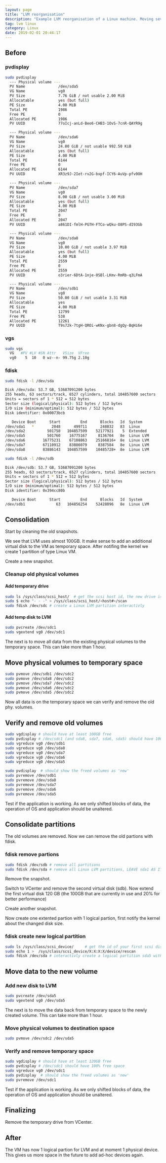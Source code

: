 ```yaml
---
layout: page
title: "LVM reorganisation"
description: "Example LVM reorganisation of a Linux machine. Moving several partions into one."
tag: lvm linux
category: Linux
date: 2019-02-01 20:44:17
---
```


## Before

### pvdisplay

```bash
sudo pvdisplay
  --- Physical volume ---
  PV Name               /dev/sda5
  VG Name               vg0
  PV Size               7.76 GiB / not usable 2.00 MiB
  Allocatable           yes (but full)
  PE Size               4.00 MiB
  Total PE              1986
  Free PE               0
  Allocated PE          1986
  PV UUID               77oIcj-anLd-Beo6-CHB3-1OvS-7cnR-QAYR9g

  --- Physical volume ---
  PV Name               /dev/sda6
  VG Name               vg0
  PV Size               24.00 GiB / not usable 992.50 KiB
  Allocatable           yes (but full)
  PE Size               4.00 MiB
  Total PE              6144
  Free PE               0
  Allocated PE          6144
  PV UUID               XR3z9J-2Iet-rv2G-bxpf-ICY6-AuVp-pfv0OH

  --- Physical volume ---
  PV Name               /dev/sda7
  VG Name               vg0
  PV Size               8.00 GiB / not usable 3.00 MiB
  Allocatable           yes (but full)
  PE Size               4.00 MiB
  Total PE              2047
  Free PE               0
  Allocated PE          2047
  PV UUID               a861DI-fmlH-PGTH-FTCo-wQku-O8PS-dI93Gb

  --- Physical volume ---
  PV Name               /dev/sda8
  VG Name               vg0
  PV Size               10.00 GiB / not usable 3.97 MiB
  Allocatable           yes (but full)
  PE Size               4.00 MiB
  Total PE              2559
  Free PE               0
  Allocated PE          2559
  PV UUID               o3rier-6DtA-1nje-0SBl-LKmv-RmRb-q3LFmA

  --- Physical volume ---
  PV Name               /dev/sdb1
  VG Name               vg0
  PV Size               50.00 GiB / not usable 3.31 MiB
  Allocatable           yes
  PE Size               4.00 MiB
  Total PE              12799
  Free PE               538
  Allocated PE          12261
  PV UUID               T9s72k-7tgH-QROi-wKNx-gbn8-dgQy-BqHi6e
```

### vgs

```bash
sudo vgs
  VG   #PV #LV #SN Attr   VSize  VFree
  vg0    5  10   0 wz--n- 99.75g 2.10g
```

### fdisk

```bash
sudo fdisk -l /dev/sda

Disk /dev/sda: 53.7 GB, 53687091200 bytes
255 heads, 63 sectors/track, 6527 cylinders, total 104857600 sectors
Units = sectors of 1 * 512 = 512 bytes
Sector size (logical/physical): 512 bytes / 512 bytes
I/O size (minimum/optimal): 512 bytes / 512 bytes
Disk identifier: 0x00073bcb

   Device Boot      Start         End      Blocks   Id  System
/dev/sda1   *        2048      499711      248832   83  Linux
/dev/sda2          501758   104857599    52177921    5  Extended
/dev/sda5          501760    16775167     8136704   8e  Linux LVM
/dev/sda6        16775231    67108863    25166816+  8e  Linux LVM
/dev/sda7        67110912    83886079     8387584   8e  Linux LVM
/dev/sda8        83886143   104857599    10485728+  8e  Linux LVM

sudo fdisk -l /dev/sdb

Disk /dev/sdb: 53.7 GB, 53687091200 bytes
255 heads, 63 sectors/track, 6527 cylinders, total 104857600 sectors
Units = sectors of 1 * 512 = 512 bytes
Sector size (logical/physical): 512 bytes / 512 bytes
I/O size (minimum/optimal): 512 bytes / 512 bytes
Disk identifier: 0x394cc80b

   Device Boot      Start         End      Blocks   Id  System
/dev/sdb1              63   104856254    52428096   8e  Linux LVM
```

## Consolidation

Start by cleaning the old snapshots.

We see that LVM uses almost 100GB. It make sense to add an additional virtual disk to the VM as temporary space. After notifing the kernel we create 1 partition of type Linux VM.

Create a new snapshot.

### Cleanup old physical volumes

#### Add temporary drive

```bash
sudo ls /sys/class/scsi_host/  # get the scsi host id, the new drive is probably the latest
sudo $ echo "- - -" > /sys/class/scsi_host/<host#>/scan
sudo fdisk /dev/sdc # create a Linux LVM partition interactivly
```

#### Add temp disk to LVM

```bash
sudo pvcreate /dev/sdc1
sudo vgextend vg0 /dev/sdc1
```

The next is to move all data from the existing physical volumes to the temporary space. This can take more than 1 hour.

## Move physical volumes to temporary space

```bash
sudo pvmove /dev/sdb1 /dev/sdc2
sudo pvmove /dev/sda8 /dev/sdc2
sudo pvmove /dev/sda7 /dev/sdc2
sudo pvmove /dev/sda6 /dev/sdc2
sudo pvmove /dev/sda5 /dev/sdc2
```

Now all data is on the temporary space we can verify and remove the old phy. volumes.

## Verify and remove old volumes

```bash
sudo vgdisplay # should have at least 100GB free
sudo pvdisplay # /dev/sdc1 (and sda8, sda7, sda6, sda5) should have 100% free space
sudo vgreduce vg0 /dev/sdb1
sudo vgreduce vg0 /dev/sda8
sudo vgreduce vg0 /dev/sda7
sudo vgreduce vg0 /dev/sda6
sudo vgreduce vg0 /dev/sda5

sudo pvdisplay  # should show the freed volumes as 'new'
sudo pvremove /dev/sdb1
sudo pvremove /dev/sda8
sudo pvremove /dev/sda7
sudo pvremove /dev/sda6
sudo pvremove /dev/sda5
```

Test if the application is working. As we only shifted blocks of data, the operation of OS and application should be unaltered.

## Consolidate partitions

The old volumes are removed. Now we can remove the old partions with fdisk.

### fdisk remove partions

```bash
sudo fdisk /dev/sdb # remove all partitions
sudo fdisk /dev/sda # remove all Linux LVM partitions, LEAVE sda1 AS IT IS
```

Remove the snapshot.

Switch to VCenter and remove the second virtual disk (sdb). Now extend the first virtual disk 120 GB (the 100GB that are currently in use and 20% for better performance)

Create another snapshot.

Now create one extented partion with 1 logical partion, first notify the kernel about the changed disk size.

### fdisk create new logical partition

```bash
sudo ls /sys/class/scsi_device/     # get the id of your first scsi disk
sudo echo 1 >  /sys/class/scsi_device/X:X:X:X/device/rescan
sudo fdisk /dev/sda # interactivly create a logical partition sda5 with 120GB size and type Linux LVM.
```

## Move data to the new volume

### Add new disk to LVM

```bash
sudo pvcreate /dev/sda5
sudo vgextend vg0 /dev/sda5
```

The next is to move the data back from temporary space to the newly created volume. This can take more than 1 hour.

### Move physical volumes to destination space

```bash
sudo pvmove /dev/sdc2 /dev/sda5
```

### Verify and remove temporary space

```bash
sudo vgdisplay # should have at least 120GB free
sudo pvdisplay # /dev/sdc1 should have 100% free space
sudo vgreduce vg0 /dev/sdc1
sudo pvdisplay  # should show the freed volumes as 'new'
sudo pvremove /dev/sdc1
```

Test if the application is working. As we only shifted blocks of data, the operation of OS and application should be unaltered.

## Finalizing

Remove the temporary drive from VCenter.

## After

The VM has now 1 logical partion for LVM and at moment 1 physical device. This gives us more space in the future to add ad-hoc devices again.
